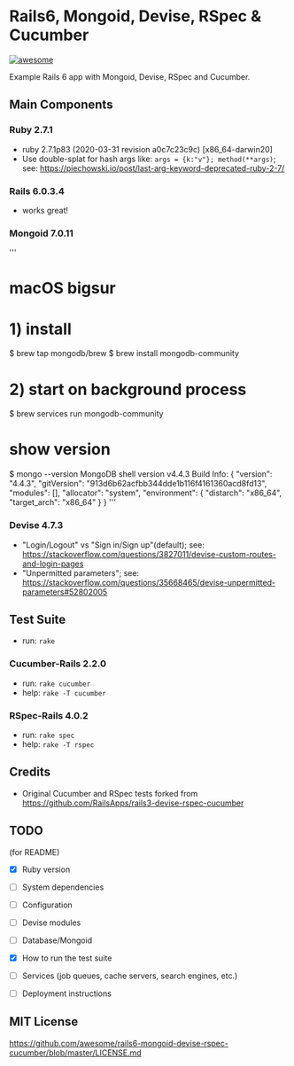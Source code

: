 # Rails6, Mongoid, Devise, RSpec & Cucumber

[![awesome](https://circleci.com/gh/awesome/rails6-mongoid-devise-rspec-cucumber.svg?style=svg)](https://app.circleci.com/pipelines/github/awesome/rails6-mongoid-devise-rspec-cucumber)

Example Rails 6 app with Mongoid, Devise, RSpec and Cucumber.


## Main Components

### Ruby 2.7.1

* ruby 2.7.1p83 (2020-03-31 revision a0c7c23c9c) [x86_64-darwin20]
* Use double-splat for hash args like: `args = {k:"v"}; method(**args)`; see: https://piechowski.io/post/last-arg-keyword-deprecated-ruby-2-7/

### Rails 6.0.3.4

* works great!

### Mongoid 7.0.11

'''
# macOS bigsur
# 1) install
$ brew tap mongodb/brew
$ brew install mongodb-community

# 2) start on background process
$ brew services run mongodb-community

# show version
$ mongo --version
MongoDB shell version v4.4.3
Build Info: {
    "version": "4.4.3",
    "gitVersion": "913d6b62acfbb344dde1b116f4161360acd8fd13",
    "modules": [],
    "allocator": "system",
    "environment": {
        "distarch": "x86_64",
        "target_arch": "x86_64"
    }
}
'''

### Devise 4.7.3

* "Login/Logout" vs "Sign in/Sign up"(default); see: https://stackoverflow.com/questions/3827011/devise-custom-routes-and-login-pages
* "Unpermitted parameters"; see: https://stackoverflow.com/questions/35668465/devise-unpermitted-parameters#52802005


## Test Suite

* run: `rake`

### Cucumber-Rails 2.2.0

* run:  `rake cucumber`
* help: `rake -T cucumber`

### RSpec-Rails 4.0.2

* run:  `rake spec`
* help: `rake -T rspec`


## Credits

* Original Cucumber and RSpec tests forked from https://github.com/RailsApps/rails3-devise-rspec-cucumber


## TODO

(for README)

- [x] Ruby version
- [ ] System dependencies
- [ ] Configuration
- [ ] Devise modules
- [ ] Database/Mongoid
- [x] How to run the test suite
- [ ] Services (job queues, cache servers, search engines, etc.)
- [ ] Deployment instructions


## MIT License

https://github.com/awesome/rails6-mongoid-devise-rspec-cucumber/blob/master/LICENSE.md
